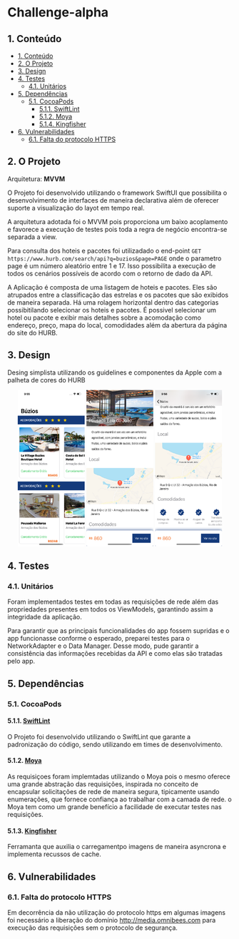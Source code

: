 # Challenge-alpha

## 1. Conteúdo

-   [1. Conteúdo](#1-conteúdo)
-   [2. O Projeto](#2-o-projeto)
-   [3. Design](#3-design)
-   [4. Testes](#4-testes)
    -   [4.1. Unitários](#41-unitários)
-   [5. Dependências](#5-dependências)
    -   [5.1. CocoaPods](#51-cocoapods)
        -   [5.1.1. SwiftLint](#511-swiftlint)
        -   [5.1.2. Moya](#512-moya)
        -   [5.1.4. Kingfisher](#514-kingfisher)
-   [6. Vulnerabilidades](#6-vulnerabilidades)
    -   [6.1. Falta do protocolo HTTPS](#61-protocolo-de-rede-usado-por-algumas-imagens)

## 2. O Projeto

Arquitetura: **MVVM**

O Projeto foi desenvolvido utilizando o framework SwiftUI que possibilita o desenvolvimento de interfaces de maneira declarativa além de oferecer suporte a visualização do layot em tempo real.

A arquitetura adotada foi o MVVM pois proporciona um baixo acoplamento e favorece a execução de testes pois toda a regra de negócio encontra-se separada a view.

Para consulta dos hoteis e pacotes foi utilizadado o end-point `GET https://www.hurb.com/search/api?q=buzios&page=PAGE` onde o parametro page é um número aleatório entre 1 e 17. Isso possibilita a execução de todos os cenários possíveis de acordo com o retorno de dado da API.

A Aplicação é composta de uma listagem de hoteis e pacotes. Eles são atrupados entre a classificação das estrelas e os pacotes que são exibidos de maneira separada. Há uma rolagem horizontal dentro das categorias possibitilando selecionar os hoteis e pacotes. É possivel selecionar um hotel ou pacote e exibir mais detalhes sobre a acomodação como endereço, preço, mapa do local, comodidades além da abertura da página do site do HURB.

## 3. Design

Desing simplista utilizando os guidelines e componentes da Apple com a palheta de cores do HURB

<p align="center">
    <img src="screen/home.png" width="150" height="350" alt="screen" />
    <img src="screen/detalhe_1.png" width="150" height="350" alt="screen" />
    <img src="screen/detalhe_2.png" width="150" height="350" alt="screen" />

</p>

## 4. Testes

### 4.1. Unitários

Foram implementados testes em todas as requisições de rede além das propriedades presentes em todos os ViewModels, garantindo assim a integridade da aplicação.

Para garantir que as principais funcionalidades do app fossem supridas e o app funcionasse conforme o esperado, preparei testes para o NetworkAdapter e o Data Manager. Desse modo, pude garantir a consistência das informações recebidas da API e como elas são tratadas pelo app.

## 5. Dependências

### 5.1. CocoaPods

#### 5.1.1. [SwiftLint](https://github.com/realm/SwiftLint)

O Projeto foi desenvolvido utilizando o SwiftLint que garante a padronização do código, sendo utilizando em times de desenvolvimento.

#### 5.1.2. [Moya](https://github.com/Moya/Moya)

As requisiçoes foram implemtadas utilizando o Moya pois o mesmo oferece uma grande abstração das requisições, inspirada no conceito de encapsular solicitações de rede de maneira segura, tipicamente usando enumerações, que fornece confiança ao trabalhar com a camada de rede. o Moya tem como um grande benefício a facilidade de executar testes nas requisições.

#### 5.1.3. [Kingfisher](https://github.com/SnapKit/Kingfisher)

Ferramanta que auxilia o carregamentpo imagens de maneira asyncrona e implementa recussos de cache.

## 6. Vulnerabilidades

### 6.1. Falta do protocolo HTTPS

Em decorrência da não utilização do protocolo https em algumas imagens foi necessário a liberação do domínio http://media.omnibees.com para execução das requisições sem o protocolo de segurança.
